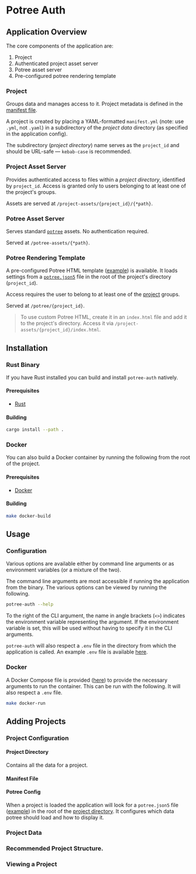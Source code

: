 # Potree Auth

## Application Overview

The core components of the application are:

1. Project
2. Authenticated project asset server
3. Potree asset server
4. Pre-configured potree rendering template

### Project

Groups data and manages access to it. Project metadata is defined in the [manifest file](./docs/resources/manifest.yml).

A project is created by placing a YAML-formatted `manifest.yml` (note: use `.yml`, not `.yaml`) in a subdirectory of the _project data_ directory (as specified in the application config).

The subdirectory (_project directory_) name serves as the `project_id` and should be URL-safe — `kebab-case` is recommended.


### Project Asset Server

Provides authenticated access to files within a _project directory_, identified by `project_id`. Access is granted only to users belonging to at least one of the project's groups.

Assets are served at `/project-assets/{project_id}/{*path}`.


### Potree Asset Server

Serves standard [`potree`](https://github.com/potree/potree) assets. No authentication required.

Served at `/potree-assets/{*path}`.


### Potree Rendering Template

A pre-configured Potree HTML template ([example](./templates/potree_render.html)) is available. It loads settings from a [`potree.json5`](./docs/resources/potree.json5) file in the root of the project's directory (`project_id`).

Access requires the user to belong to at least one of the [project](#project) groups.

Served at `/potree/{project_id}`.

> To use custom Potree HTML, create it in an `index.html` file and add it to the project's directory. Access it via `/project-assets/{project_id}/index.html`.


## Installation

### Rust Binary

If you have Rust installed you can build and install `potree-auth` natively.

#### Prerequisites

- [Rust](https://www.rust-lang.org/tools/install)

#### Building

```bash
cargo install --path .
```

### Docker

You can also build a Docker container by running the following from the root of the project.

#### Prerequisites

- [Docker](https://www.docker.com/)

#### Building

```bash
make docker-build
```



## Usage

### Configuration

Various options are available either by command line arguments or as environment variables (or a mixture of the two).

The command line arguments are most accessible if running the application from the binary. The various options can be viewed by running the following.

```bash
potree-auth --help
```

To the right of the CLI argument, the name in angle brackets (`<>`) indicates the environment variable representing the argument. If the environment variable is set, this will be used without having to specify it in the CLI arguments.

`potree-auth` will also respect a `.env` file in the directory from which the application is called. An example `.env` file is available [here](example.env).

### Docker

A Docker Compose file is provided ([here](./docker-compose.yml)) to provide the necessary arguments to run the container. This can be run with the following. It will also respect a `.env` file.

```bash
make docker-run
```

## Adding Projects

### Project Configuration

#### Project Directory

Contains all the data for a project.

#### Manifest File

#### Potree Config

When a project is loaded the application will look for a `potree.json5` file ([example](./docs/resources/potree.json5)) in the root of the [project directory](#project-directory). It configures which data potree should load and how to display it.

### Project Data

### Recommended Project Structure.

### Viewing a Project
